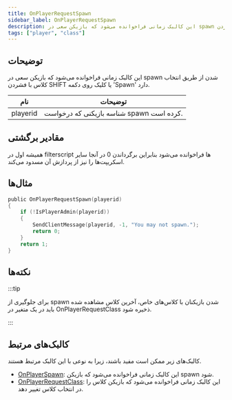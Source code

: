 ```yaml
---
title: OnPlayerRequestSpawn
sidebar_label: OnPlayerRequestSpawn
description: این کالبک زمانی فراخوانده می‌شود که بازیکن سعی در spawn شدن از طریق انتخاب کلاس با فشردن SHIFT یا کلیک روی دکمه 'Spawn' دارد.
tags: ["player", "class"]
---
```


## توضیحات

این کالبک زمانی فراخوانده می‌شود که بازیکن سعی در spawn شدن از طریق انتخاب کلاس با فشردن SHIFT یا کلیک روی دکمه 'Spawn' دارد.

| نام      | توضیحات                                     |
| -------- | --------------------------------------------- |
| playerid | شناسه بازیکنی که درخواست spawn کرده است.    |

## مقادیر برگشتی

همیشه اول در filterscript ها فراخوانده می‌شود بنابراین برگرداندن 0 در آنجا سایر اسکریپت‌ها را نیز از پردازش آن مسدود می‌کند.

## مثال‌ها

```c
public OnPlayerRequestSpawn(playerid)
{
    if (!IsPlayerAdmin(playerid))
    {
        SendClientMessage(playerid, -1, "You may not spawn.");
        return 0;
    }
    return 1;
}
```

## نکته‌ها

<TipNPCCallbacks />

:::tip

برای جلوگیری از spawn شدن بازیکنان با کلاس‌های خاص، آخرین کلاس مشاهده شده باید در یک متغیر در OnPlayerRequestClass ذخیره شود.

:::

## کالبک‌های مرتبط

کالبک‌های زیر ممکن است مفید باشند، زیرا به نوعی با این کالبک مرتبط هستند.

- [OnPlayerSpawn](OnPlayerSpawn): این کالبک زمانی فراخوانده می‌شود که بازیکن spawn شود.
- [OnPlayerRequestClass](OnPlayerRequestClass): این کالبک زمانی فراخوانده می‌شود که بازیکن کلاس را در انتخاب کلاس تغییر دهد.
